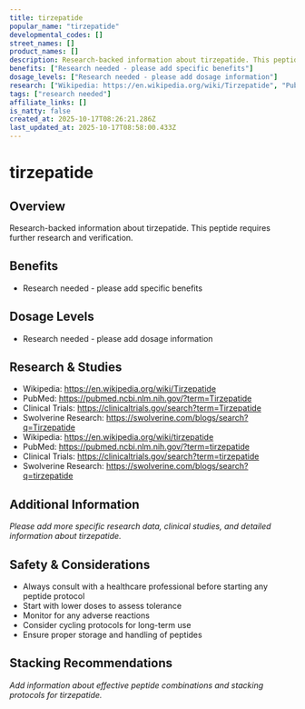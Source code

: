 ```yaml
---
title: tirzepatide
popular_name: "tirzepatide"
developmental_codes: []
street_names: []
product_names: []
description: Research-backed information about tirzepatide. This peptide requires further research and verification.
benefits: ["Research needed - please add specific benefits"]
dosage_levels: ["Research needed - please add dosage information"]
research: ["Wikipedia: https://en.wikipedia.org/wiki/Tirzepatide", "PubMed: https://pubmed.ncbi.nlm.nih.gov/?term=Tirzepatide", "Clinical Trials: https://clinicaltrials.gov/search?term=Tirzepatide", "Swolverine Research: https://swolverine.com/blogs/search?q=Tirzepatide", "Wikipedia: https://en.wikipedia.org/wiki/tirzepatide", "PubMed: https://pubmed.ncbi.nlm.nih.gov/?term=tirzepatide", "Clinical Trials: https://clinicaltrials.gov/search?term=tirzepatide", "Swolverine Research: https://swolverine.com/blogs/search?q=tirzepatide"]
tags: ["research needed"]
affiliate_links: []
is_natty: false
created_at: 2025-10-17T08:26:21.286Z
last_updated_at: 2025-10-17T08:58:00.433Z
---
```


# tirzepatide

## Overview
Research-backed information about tirzepatide. This peptide requires further research and verification.

## Benefits
- Research needed - please add specific benefits

## Dosage Levels
- Research needed - please add dosage information

## Research & Studies
- Wikipedia: https://en.wikipedia.org/wiki/Tirzepatide
- PubMed: https://pubmed.ncbi.nlm.nih.gov/?term=Tirzepatide
- Clinical Trials: https://clinicaltrials.gov/search?term=Tirzepatide
- Swolverine Research: https://swolverine.com/blogs/search?q=Tirzepatide
- Wikipedia: https://en.wikipedia.org/wiki/tirzepatide
- PubMed: https://pubmed.ncbi.nlm.nih.gov/?term=tirzepatide
- Clinical Trials: https://clinicaltrials.gov/search?term=tirzepatide
- Swolverine Research: https://swolverine.com/blogs/search?q=tirzepatide

## Additional Information
*Please add more specific research data, clinical studies, and detailed information about tirzepatide.*

## Safety & Considerations
- Always consult with a healthcare professional before starting any peptide protocol
- Start with lower doses to assess tolerance
- Monitor for any adverse reactions
- Consider cycling protocols for long-term use
- Ensure proper storage and handling of peptides

## Stacking Recommendations
*Add information about effective peptide combinations and stacking protocols for tirzepatide.*
